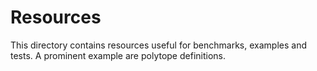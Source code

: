 # Resources

This directory contains resources useful for benchmarks, examples and tests.
A prominent example are polytope definitions.
